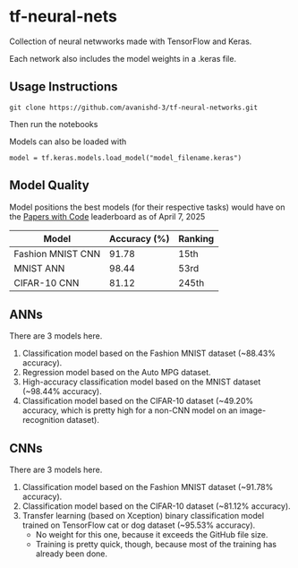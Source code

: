 # tf-neural-nets
Collection of neural netwworks made with TensorFlow and Keras.

Each network also includes the model weights in a .keras file.


## Usage Instructions

```
git clone https://github.com/avanishd-3/tf-neural-networks.git
```

Then run the notebooks

Models can also be loaded with

```
model = tf.keras.models.load_model("model_filename.keras")
```

## Model Quality

Model positions the best models (for their respective tasks) would have on the [Papers with Code](https://paperswithcode.com/) leaderboard as of April 7, 2025


| Model             | Accuracy (%) | Ranking |
| ----------------- | ------------ | ------------- |
| Fashion MNIST CNN | 91.78        | 15th          |
| MNIST ANN         | 98.44        | 53rd          |
| CIFAR-10 CNN      | 81.12        | 245th         |


## ANNs

There are 3 models here.

1. Classification model based on the Fashion MNIST dataset (~88.43% accuracy).
2. Regression model based on the Auto MPG dataset.
3. High-accuracy classification model based on the MNIST dataset (~98.44% accuracy).
4. Classification model based on the CIFAR-10 dataset (~49.20% accuracy, which is pretty high for a non-CNN model on an image-recognition dataset).

## CNNs

There are 3 models here.

1. Classification model based on the Fashion MNIST dataset (~91.78% accuracy).
2. Classification model based on the CIFAR-10 dataset (~81.12% accuracy).
3. Transfer learning (based on Xception) binary classification model trained on TensorFlow cat or dog dataset (~95.53% accuracy).
    - No weight for this one, because it exceeds the GitHub file size.
    - Training is pretty quick, though, because most of the training has already been done.
